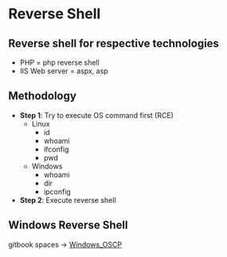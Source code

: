 # Reverse Shell

## Reverse shell for respective technologies

* PHP = php reverse shell
* IIS Web server = aspx, asp

## Methodology

* **Step 1**: Try to execute OS command first \(RCE\)
  * Linux
    * id
    * whoami
    * ifconfig
    * pwd
  * Windows
    * whoami
    * dir
    * ipconfig
* **Step 2**: Execute reverse shell

## Windows Reverse Shell

gitbook spaces -&gt; [Windows\_OSCP](https://app.gitbook.com/@oscp-2/s/windows-oscp/windows-reverse-shell/2.-creating-reverse-shell-payload)

